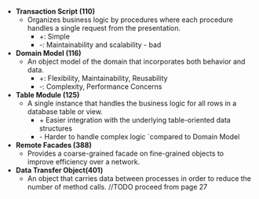 * **Transaction Script (110)**
    * Organizes business logic by procedures where each procedure handles a single request from the presentation.
        * \+: Simple
        * \-: Maintainability and scalability - bad
* **Domain Model (116)**
    * An object model of the domain that incorporates both behavior and data.
        * \+: Flexibility, Maintainability, Reusability
        * \-: Complexity, Performance Concerns
* **Table Module (125)**
    * A single instance that handles the business logic for all rows in a database table or view.
        * \+ Easier integration with the underlying table-oriented data structures
        * \- Harder to handle complex logic `compared to Domain Model
* **Remote Facades (388)**
    * Provides a coarse-grained facade on fine-grained objects to improve efficiency over a network.
* **Data Transfer Object(401)**
    * An object that carries data between processes in order to reduce the number of method calls.
//TODO proceed from page 27